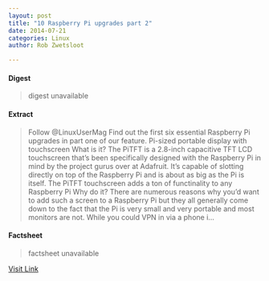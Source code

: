 ```yaml
---
layout: post
title: "10 Raspberry Pi upgrades part 2"
date: 2014-07-21
categories: Linux
author: Rob Zwetsloot

---
```



#### Digest
>digest unavailable

#### Extract
>Follow @LinuxUserMag Find out the first six essential Raspberry Pi upgrades in part one of our feature. Pi-sized portable display with touchscreen What is it? The PiTFT is a 2.8-inch capacitive TFT LCD touchscreen that&#8217;s been specifically designed with the Raspberry Pi in mind by the project gurus over at Adafruit. It&#8217;s capable of slotting directly on top of the Raspberry Pi and is about as big as the Pi is itself. The PiTFT touchscreen adds a ton of functinality to any Raspberry Pi Why do it? There are numerous reasons why you&#8217;d want to add such a screen to a Raspberry Pi but they all generally come down to the fact that the Pi is very small and very portable and most monitors are not. While you could VPN in via a phone i...

#### Factsheet
>factsheet unavailable

[Visit Link](http://www.linuxuser.co.uk/features/10-raspberry-pi-upgrades-part-2)


